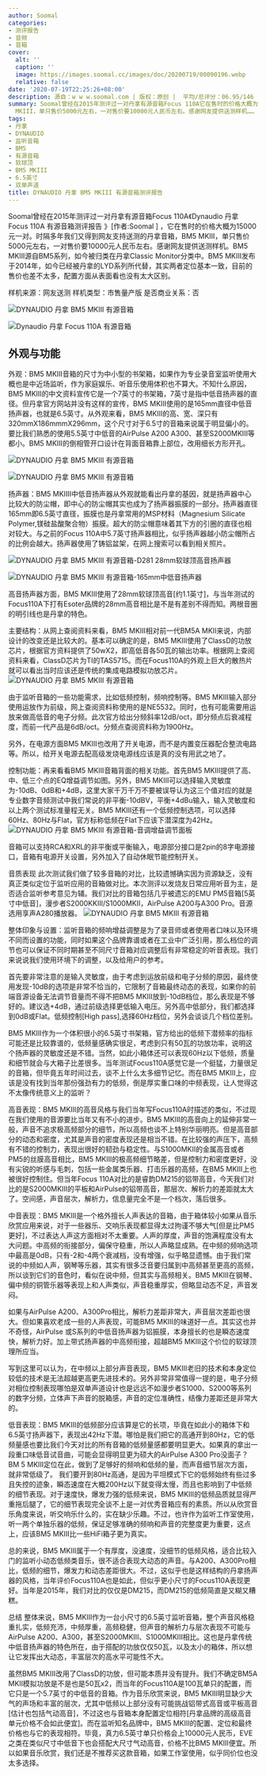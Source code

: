 ```yaml
---
author: Soomal
categories:
- 测评报告
- 音频
- 音箱
cover:
  alt: ''
  caption: ''
  image: https://images.soomal.cc/images/doc/20200719/00090196.webp
  relative: false
date: '2020-07-19T22:25:26+08:00'
description: 源自：w w w.soomal.com | 版权：原创 |  平均/总评分：06.95/146
summary: Soomal曾经在2015年测评过一对丹拿有源音箱Focus 110A它在售时的价格大概为15000元一对。时隔多年我们又得到网友支持送测的丹拿音箱，BM5
  MKIII，单只售价5000元左右，一对售价要10000元人民币左右。感谢网友提供送测样机……
tags:
- 丹拿
- DYNAUDIO
- 监听音箱
- BM5
- 有源音箱
- 软球顶
- BM5 MKIII
- 6.5英寸
- 双单声道
title: DYNAUDIO 丹拿 BM5 MKIII 有源音箱测评报告
---
```


Soomal曾经在2015年测评过一对丹拿有源音箱Focus 110A《Dynaudio 丹拿 Focus 110A 有源音箱测评报告 》[作者:Soomal ]
，它在售时的价格大概为15000元一对。时隔多年我们又得到网友支持送测的丹拿音箱，BM5 MKIII，单只售价5000元左右，一对售价要10000元人民币左右。感谢网友提供送测样机。BM5 MKIII源自BM5系列，如今被归类在丹拿Classic Monitor分类中。BM5 MKIII发布于2014年，如今已经被丹拿的LYD系列所代替，其实两者定位基本一致，目前的售价也差不太多，配置方面从表面看也没有太大区别。



样机来源：网友送测
样机类型：市售量产版
是否商业关系：否



![DYNAUDIO 丹拿 BM5 MKIII 有源音箱](https://images.soomal.cc/images/doc/20200714/00090128_01.webp)



![Dynaudio 丹拿 Focus 110A 有源音箱](https://images.soomal.cc/images/doc/20150421/00051027_01.webp)



## 外观与功能



外观：BM5 MKIII音箱的尺寸为中小型的书架箱，如果作为专业录音室监听使用大概也是中近场监听，作为家庭娱乐、听音乐使用体积也不算大。不知什么原因，BM5 MKIII的中文资料宣传它是一个7英寸的书架箱，7英寸是指中低音扬声器的直径。但丹拿官方网站并没有这样的宣传，BM5 MKIII使用的是165mm直径中低音扬声器，也就是6.5英寸。从外观来看，BM5 MKIII的高、宽、深只有320mmX186mmmX296mm，这个尺寸对于6.5寸的音箱来说属于明显偏小的。要比我们熟悉的使用5.5英寸中低音的AirPulse A200 A300、甚至S2000MKIII等都小。BM5 MKIII的倒相管开口设计在背面音箱靠上部位，改用细长方形开孔。



![DYNAUDIO 丹拿 BM5 MKIII 有源音箱](https://images.soomal.cc/images/doc/20200714/00090127_01.webp)



![DYNAUDIO 丹拿 BM5 MKIII 有源音箱](https://images.soomal.cc/images/doc/20200714/00090131_01.webp)



扬声器：BM5 MKIIII中低音扬声器从外观就能看出丹拿的基因，就是扬声器中心比较大的防尘帽，即中心的防尘帽其实也成为了扬声器振膜的一部分。扬声器直径165mm即6.5英寸直径，振膜也是丹拿常用的MSP材料（Magnesium Silicate Polymer,镁硅盐酸聚合物）振膜。超大的防尘帽意味着其下方的引圈的直径也相对较大。与之前的Focus 110A中5.7英寸扬声器相比，似乎扬声器越小防尘帽所占的比例会越大。扬声器使用了铸铝盆架，在网上搜索可以看到相关照片。



![DYNAUDIO 丹拿 BM5 MKIII 有源音箱-D281 28mm软球顶高音扬声器](https://images.soomal.cc/images/doc/20200714/00090133_01.webp)



![DYNAUDIO 丹拿 BM5 MKIII 有源音箱-165mm中低音扬声器](https://images.soomal.cc/images/doc/20200714/00090135_01.webp)



高音扬声器方面，BM5 MKIII使用了28mm软球顶高音[约1.1英寸]，与当年测试的Focus110A下打有Esoter品牌的28mm高音相比是不是有差别不得而知。两根音圈的明引线也是丹拿的特色。

主要结构：从网上查阅资料来看，BM5 MKIII相对前一代BM5A MKII来说，内部设计的改变还是比较大的。基本可以确定的是，BM5 MKIII使用了ClassD的功放芯片，根据官方资料提供了50wX2，即高低音各50瓦的输出功率。根据网上查阅资料来看，ClassD芯片为TI的TAS5715。而在Focus110A的外观上巨大的散热片就可以看出当时应该还是传统的集成电路模拟功放芯片。
![DYNAUDIO 丹拿 BM5 MKIII 有源音箱](https://images.soomal.cc/images/doc/20200714/00090138.webp)





由于监听音箱的一些功能需求，比如低频控制，频响控制等。BM5 MKIII输入部分使用运放作为前级，网上查阅资料称使用的是NE5532。同时，也有可能需要用运放来做高低音的电子分频。此次官方给出分频斜率12dB/oct，即分频点后衰减程度，而前一代产品是6dB/oct。分频点查阅资料称为1900Hz。

另外，在电源方面BM5 MKIII也改用了开关电源，而不是内置变压器配合整流电路等。所以，给开关电源去配高级发烧电源线应该是真的没有用武之地了。

控制功能：再来看看BM5 MKIII音箱背面的相关功能。首先BM5 MKIII提供了高、中、低三个点的EQ增益调节如图。另外，BM5 MKIII可以选择输入灵敏度为-10dB、0dB和+4dB，这里大家千万千万不要被误导认为这三个值对应的就是专业数字音频测试中我们常说的非平衡-10dBV，平衡+4dBu输入，输入灵敏度和以上两个测试标准量程无关。BM5 MKIII还有一个低频控制选项，可以选择60Hz、80Hz与Flat，官方标称低频在Flat下应该下潜深度为42Hz。
![DYNAUDIO 丹拿 BM5 MKIII 有源音箱-音调增益调节面板](https://images.soomal.cc/images/doc/20200714/00090140.webp)




音箱可以支持RCA和XRL的非平衡或平衡输入，电源部分接口是2pin的8字电源接口，音箱有电源开关设置，另外加入了自动休眠节能控制开关。

音质表现
此次测试我们做了较多音箱的对比，比较遗憾确实因为资源缺乏，没有真正类似定位于监听应用的音箱做对比。本次测评以发烧友日常应用听音为主，是否适合监听参考意见为辅。我们对比的音箱包括几乎被遗忘的EMU PM5音箱[5英寸中低音]，漫步者S2000KKIII/S1000MKII，AirPulse A200与A300 Pro。音源选用享声A280播放器。
![DYNAUDIO 丹拿 BM5 MKIII 有源音箱](https://images.soomal.cc/images/doc/20200714/00090132.webp)




整体印象与设置：监听音箱的频响增益调整是为了录音师或者使用者口味以及环境不同而设置的功能，同时如果这个品牌靠谱或者在工业中广泛引用，那么档位的调节也可以保证不同时期甚至不同尺寸音箱对应调整后有非常稳定的听音表现。我们来说说我们使用环境下的调整，以及给用户的参考。

首先要非常注意的是输入灵敏度，由于考虑到运放前级和电子分频的原因，最终使用发现-10dB的选项是非常不恰当的，它限制了音箱最终动态的表现，如果你的前端音源设备无法调节音量而不得不把BM5 MKIII放到-10dB档位，那么表现是不够好的。建议选+4dB，通过前级选择更低输入电压。另外高中低部分，我们都选择到0dB或Flat。低频控制[High pass],选择60Hz档位，另外会谈谈几个档位差别。

BM5 MKIII作为一个体积很小的6.5英寸书架箱，官方给出的低频下潜频率的指标可能还是比较靠谱的，低频量感确实很足，考虑到只有50瓦的功放功率，说明这个扬声器的灵敏度还是不错。当然，如此小箱体还可以表现60Hz以下低频，质量和细节就会与大箱子比差很多。当年测试Focus110A感觉它是一个挺猛，力量很足的音箱，但毕竟五年时间过去，谈不上什么太多细节记忆。而在BM5 MKIII上，应该是没有找到当年那份强劲有力的低频，倒是厚实重口味的中频表现，让人觉得这不太像传统意义上的监听？

高音表现：BM5 MKIII的高音风格与我们当年写Focus110A时描述的类似，不过现在我们使用的音源要比当年又有不小的进步。BM5 MKIII的高音向上的延伸非常一般，声音不追求极高频部分的细节，所以高频也谈不上特别华丽明亮。但是高音部分的动态和密度，尤其是声音的密度表现还是相当不错。在比较强的声压下，高频有不错的控制力，表现出很好的韧劲与稳定性。与S1000MKII的金属高音或者PM5的丝膜高音相比，BM5 MKIII的极高频细节略差，但是控制力和密度更好，没有尖锐的听感与毛刺，包括一些金属类乐器、打击乐器的高频，在BM5 MKIII上也被很好控制住。但当年Focus 110A对比的是睿韵DM215的铝带高音，今天我们对比的是S2000MKIII的平板和AirPulse的铝带高音，那层次、解析力的差距就太大了。空间感，声音层次，解析力，信息量完全不是一个档次，落后很多。

中音表现：BM5 MKIII是一个格外擅长人声表达的音箱，由于箱体较小如果从音乐欣赏应用来说，对于一些器乐、交响乐表现都显得太过拘谨不够大气[但是比PM5更好]，不过表达人声这方面相对不太重要。人声的厚度，声音的饱满程度没有太大问题。中高频的衔接部分，偏保守稳重，所以人声略显成熟。在中频的频响选项中最高是0dB，只有-2和-4两个衰减档，没有增强，似乎略显遗憾。由于我们常说的中频如人声，钢琴等乐器，其实有很多泛音要归属到中高频甚至更高的高频，所以谈到它们的音色时，看似在说中频，但其实与高频相关。BM5 MKIII在钢琴、偏中频的铜管乐器等表现上和人声类似，声音稳重厚实，但略显动态不足，声音发闷。

如果与AirPulse A200、A300Pro相比，解析力差距非常大，声音层次差距也很大。但如果喜欢老成一些的人声表现，可能BM5 MKIII的味道好一点。其实这也并不奇怪，AirPulse 或S系列的中低音扬声器为铝振膜，本身擅长的也是瞬态速度快，解析力好。加上带式扬声器的中高频衔接，超越BM5 MKIII这个价位的软球顶理所应当。

写到这里可以认为，在中频以上部分声音表现，BM5 MKIII老旧的技术和本身定位较低的技术是无法超越更高更先进技术的。另外非常非常值得一提的是，电子分频对相位控制表现哪怕是双单声道设计也是远远不如漫步者S1000、S2000等系列的数字分频，立体声下声音的脱箱感，声音的定位准确性，结像力差距还是非常大的。

低音表现：BM5 MKIII的低频部分应该算是它的长项，毕竟在如此小的箱体下和6.5英寸扬声器下，表现出42Hz下潜。哪怕是我们把它的高通开到80Hz，它的低频量感也要比我们今天对比的所有音箱的低频量感都要明显更大。如果真的拿出一段重口味低音试音曲，可能会显得明显更为硕大的AirPulse A300 Pro没面子？BM
5 MKIII定位在此，做到了足够好的频响和低频的量，而声音细节层次方面，就非常低级了。
我们要开到80Hz高通，是因为平坦模式下它的低频始终有些过多且失控的迹象，瞬态速度在大概200Hz以下就变得太慢，而且也影响到了中低频的细节表现。对于速度快，爆发力强的低频来说，BM5 MKIII的低频品质就显得严重拖后腿了，它的细节表现完全谈不上是一对优秀音箱应有的素质。所以从欣赏音乐角度来说，听交响乐什么的，实在缺少乐趣。不过，也许作为监听工作室使用，听一两个单独乐器的低频，保证足够准确的频响和声音的完整度更为重要，这点上，应该BM5 MKIII比一些HiFi箱子更为真实。

总的来说，BM5 MKIII属于一个有厚度，没速度，没细节的低频风格，适合比较入门的监听小动态低频类音乐，很不适合表现大动态的声音。与A200、A300Pro相比，低频的细节，爆发力和动态差距很大。不过，这似乎也是这样结构的丹拿扬声器的风格，当年评价Focus110A也是如此，但似乎更小尺寸的Focus110A表现更好。当年是2015年，我们对比的仅仅是DM215，而DM215的低频简直是又糊又糟糕。

总结
整体来说，BM5 MKIII作为一台小尺寸的6.5英寸监听音箱，整个声音风格稳重扎实，低频充沛，中频厚重，高频稳健，但声音的解析力与层次表现不可能与AirPulse A200、A300，甚至S2000MKIII、S1000MKIII相比。这也是丹拿传统中低音扬声器的特色所在，由于搭配的功放仅仅50瓦，以及太小的箱体，所以想让它发挥出大动态，丰富层次的高水平可能性不大。

虽然BM5 MKIII改用了ClassD的功放，但可能本质并没有提升。我们不确定BM5A MKII模拟功放是不是也是50瓦x2，而当年的Focus110A是100瓦单只的配置，而它只是一个5.7英寸的中低音的音箱。作为音乐欣赏来说，BM5 MKIII明显缺少大气的声场和丰富的层次，尤其中低频以上部分没有可能挑战铝带式高音或平板高音[估计也包括气动高音]，不过这也与音箱本身配置定位相符[丹拿品牌的高级高音单元价格不会如此便宜]。而在监听知名品牌中，BM5 MKIII的配置、定位和最终价格也与它的表现相符。毕竟，真力6.5英寸单只价格会上10000元人民币，EVE之类在类似尺寸中低音下也会搭配大尺寸气动高音，价格不比BM5 MKIII便宜。所以如果音乐欣赏，我们还是不推荐买这款音箱，如果工作室使用，似乎同价位也没太多选择。